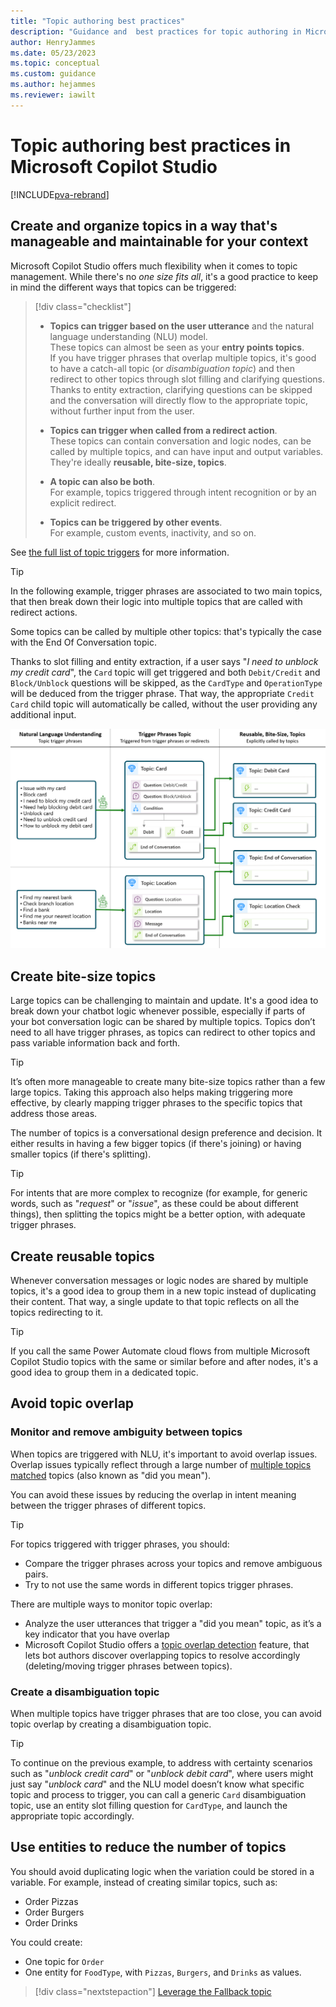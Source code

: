 ```yaml
---
title: "Topic authoring best practices"
description: "Guidance and  best practices for topic authoring in Microsoft Copilot Studio."
author: HenryJammes
ms.date: 05/23/2023
ms.topic: conceptual
ms.custom: guidance
ms.author: hejammes
ms.reviewer: iawilt
---
```


# Topic authoring best practices in Microsoft Copilot Studio

[!INCLUDE[pva-rebrand](../includes/pva-rebrand.md)]


## Create and organize topics in a way that's manageable and maintainable for your context

Microsoft Copilot Studio offers much flexibility when it comes to topic management. While there's no _one size fits all_, it's a good practice to keep in mind the different ways that topics can be triggered:
> [!div class="checklist"]
>
> - **Topics can trigger based on the user utterance** and the natural language understanding (NLU) model.  
>   These topics can almost be seen as your **entry points topics**.  
>   If you have trigger phrases that overlap multiple topics, it's good to have a catch-all topic (or _disambiguation topic_) and then redirect to other topics through slot filling and clarifying questions.  
>   Thanks to entity extraction, clarifying questions can be skipped and the conversation will directly flow to the appropriate topic, without further input from the user.  
>  
> - **Topics can trigger when called from a redirect action**.  
>   These topics can contain conversation and logic nodes, can be called by multiple topics, and can have input and output variables. They're ideally **reusable, bite-size, topics**.  
>  
> - **A topic can also be both**.  
>   For example, topics triggered through intent recognition or by an explicit redirect.
>    
>  - **Topics can be triggered by other events**.  
>    For example, custom events, inactivity, and so on.  

See [the full list of topic triggers](/power-virtual-agents/authoring-triggers) for more information.

> [!TIP]
> In the following example, trigger phrases are associated to two main topics, that then break down their logic into multiple topics that are called with redirect actions.
>  
> Some topics can be called by multiple other topics: that's typically the case with the End Of Conversation topic.
>  
> Thanks to slot filling and entity extraction, if a user says "_I need to unblock my credit card_", the `Card` topic will get triggered and both `Debit/Credit` and `Block/Unblock` questions will be skipped, as the `CardType` and `OperationType` will be deduced from the trigger phrase. That way, the appropriate `Credit Card` child topic will automatically be called, without the user providing any additional input.

![Diagram showing Microsoft Copilot Studio topics being triggered by trigger phrases but also by other topics.](./media/topics/topic-authoring-best-practices.png)

## Create bite-size topics

Large topics can be challenging to maintain and update. It's a good idea to break down your chatbot logic whenever possible, especially if parts of your bot conversation logic can be shared by multiple topics.
Topics don’t need to all have trigger phrases, as topics can redirect to other topics and pass variable information back and forth.

> [!TIP]
> It’s often more manageable to create many bite-size topics rather than a few large topics. Taking this approach also helps making triggering more effective, by clearly mapping trigger phrases to the specific topics that address those areas.

The number of topics is a conversational design preference and decision. It either results in having a few bigger topics (if there's joining) or having smaller topics (if there's splitting).

> [!TIP]
> For intents that are more complex to recognize (for example, for generic words, such as "_request_" or "_issue_", as these could be about different things), then splitting the topics might be a better option, with adequate trigger phrases.

## Create reusable topics

Whenever conversation messages or logic nodes are shared by multiple topics, it's a good idea to group them in a new topic instead of duplicating their content.
That way, a single update to that topic reflects on all the topics redirecting to it.

> [!TIP]
> If you call the same Power Automate cloud flows from multiple Microsoft Copilot Studio topics with the same or similar before and after nodes, it's a good idea to group them in a dedicated topic.

## Avoid topic overlap

### Monitor and remove ambiguity between topics

When topics are triggered with NLU, it's important to avoid overlap issues. Overlap issues typically reflect through a large number of [multiple topics matched](/power-virtual-agents/preview/authoring-system-topics#multiple-topics-matched) topics (also known as "did you mean").

You can avoid these issues by reducing the overlap in intent meaning between the trigger phrases of different topics.

> [!TIP]
> For topics triggered with trigger phrases, you should:
>
> - Compare the trigger phrases across your topics and remove ambiguous pairs.
> - Try to not use the same words in different topics trigger phrases.
>
> There are multiple ways to monitor topic overlap:
>
> - Analyze the user utterances that trigger a "did you mean" topic, as it’s a key indicator that you have overlap
> - Microsoft Copilot Studio offers a [topic overlap detection](/power-virtual-agents/advanced-ai-features#topic-overlap-detection) feature, that lets bot authors discover overlapping topics to resolve accordingly (deleting/moving trigger phrases between topics).

### Create a disambiguation topic

When multiple topics have trigger phrases that are too close, you can avoid topic overlap by creating a disambiguation topic.

> [!TIP]
> To continue on the previous example, to address with certainty scenarios such as "_unblock credit card_" or "_unblock debit card_", where users might just say "_unblock card_" and the NLU model doesn’t know what specific topic and process to trigger, you can call a generic `Card` disambiguation topic, use an entity slot filling question for `CardType`, and launch the appropriate topic accordingly.

## Use entities to reduce the number of topics

You should avoid duplicating logic when the variation could be stored in a variable. For example, instead of creating similar topics, such as:

- Order Pizzas
- Order Burgers
- Order Drinks

You could create:

- One topic for `Order`
- One entity for `FoodType`, with `Pizzas`, `Burgers`, and `Drinks` as values.

> [!div class="nextstepaction"]
> [Leverage the Fallback topic](fallback-topic.md)
